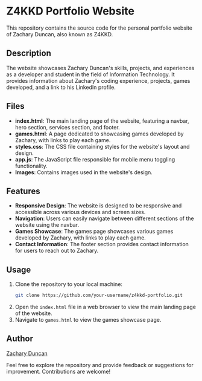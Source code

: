# Z4KKD Portfolio Website

This repository contains the source code for the personal portfolio website of Zachary Duncan, also known as Z4KKD.

## Description
The website showcases Zachary Duncan's skills, projects, and experiences as a developer and student in the field of Information Technology. It provides information about Zachary's coding experience, projects, games developed, and a link to his LinkedIn profile.

## Files
- **index.html**: The main landing page of the website, featuring a navbar, hero section, services section, and footer.
- **games.html**: A page dedicated to showcasing games developed by Zachary, with links to play each game.
- **styles.css**: The CSS file containing styles for the website's layout and design.
- **app.js**: The JavaScript file responsible for mobile menu toggling functionality.
- **Images**: Contains images used in the website's design.

## Features
- **Responsive Design**: The website is designed to be responsive and accessible across various devices and screen sizes.
- **Navigation**: Users can easily navigate between different sections of the website using the navbar.
- **Games Showcase**: The games page showcases various games developed by Zachary, with links to play each game.
- **Contact Information**: The footer section provides contact information for users to reach out to Zachary.

## Usage
1. Clone the repository to your local machine:
   ```bash
   git clone https://github.com/your-username/z4kkd-portfolio.git
   ```
2. Open the `index.html` file in a web browser to view the main landing page of the website.
3. Navigate to `games.html` to view the games showcase page.

## Author
[Zachary Duncan](https://github.com/Z4KKD)

Feel free to explore the repository and provide feedback or suggestions for improvement. Contributions are welcome!
